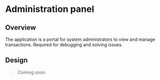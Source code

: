 # Administration panel

## Overview

The application is a portal for system administrators to view and manage transactions. Required for debugging and solving issues.

## Design

> Coming soon
